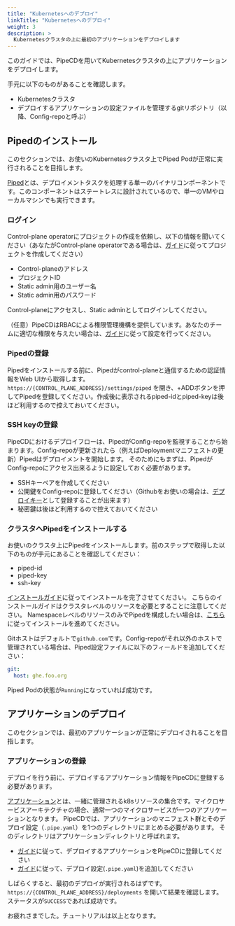 ```yaml
---
title: "Kubernetesへのデプロイ"
linkTitle: "Kubernetesへのデプロイ"
weight: 3
description: >
  Kubernetesクラスタの上に最初のアプリケーションをデプロイします
---
```


このガイドでは、PipeCDを用いてKubernetesクラスタの上にアプリケーションをデプロイします。

手元に以下のものがあることを確認します。

- Kubernetesクラスタ
- デプロイするアプリケーションの設定ファイルを管理するgitリポジトリ（以降、Config-repoと呼ぶ）

## Pipedのインストール

このセクションでは、お使いのKubernetesクラスタ上でPiped Podが正常に実行されることを目指します。

[Piped](/docs/concepts/#piped)とは、デプロイメントタスクを処理する単一のバイナリコンポーネントです。このコンポーネントはステートレスに設計されているので、単一のVMやローカルマシンでも実行できます。

### ログイン
Control-plane operatorにプロジェクトの作成を依頼し、以下の情報を聞いてください（あなたがControl-plane operatorである場合は、[ガイド](/docs/operator-manual/control-plane/adding-a-project)に従ってプロジェクトを作成してください）

- Control-planeのアドレス
- プロジェクトID
- Static admin用のユーザー名
- Static admin用のパスワード


Control-planeにアクセスし、Static adminとしてログインしてください。

（任意）PipeCDはRBACによる権限管理機構を提供しています。あなたのチームに適切な権限を与えたい場合は、[ガイド](/docs/operator-manual/control-plane/auth/#role-based-access-control-rbac)に従って設定を行ってください。

### Pipedの登録

Pipedをインストールする前に、Pipedがcontrol-planeと通信するための認証情報をWeb UIから取得します。
`https://{CONTROL_PLANE_ADDRESS}/settings/piped` を開き、+ADDボタンを押してPipedを登録してください。作成後に表示されるpiped-idとpiped-keyは後ほど利用するので控えておいてください。

### SSH keyの登録
PipeCDにおけるデプロイフローは、PipedがConfig-repoを監視することから始まります。Config-repoが更新されたら（例えばDeploymentマニフェストの更新）Pipedはデプロイメントを開始します。
そのためにもまずは、PipedがConfig-repoにアクセス出来るように設定しておく必要があります。

- SSHキーペアを作成してください
- 公開鍵をConfig-repoに登録してください（Githubをお使いの場合は、[デプロイキー](https://docs.github.com/en/developers/overview/managing-deploy-keys)として登録することが出来ます）
- 秘密鍵は後ほど利用するので控えておいてください

### クラスタへPipedをインストールする
お使いのクラスタ上にPipedをインストールします。前のステップで取得した以下のものが手元にあることを確認してください：

- piped-id
- piped-key
- ssh-key

[インストールガイド](/docs/operator-manual/piped/installation/#in-the-cluster-wide-mode)に従ってインストールを完了させてください。
こちらのインストールガイドはクラスタレベルのリソースを必要とすることに注意してください。
NamespaceレベルのリソースのみでPipedを構成したい場合は、[こちら](https://pipecd.dev/docs/operator-manual/piped/installation/#in-the-namespaced-mode)に従ってインストールを進めてください。

Gitホストはデフォルトで`github.com`です。Config-repoがそれ以外のホストで管理されている場合は、Piped設定ファイルに以下のフィールドを追加してください：

```yaml
git:
  host: ghe.foo.org
```

Piped Podの状態が`Running`になっていれば成功です。

## アプリケーションのデプロイ

このセクションでは、最初のアプリケーションが正常にデプロイされることを目指します。

### アプリケーションの登録

デプロイを行う前に、デプロイするアプリケーション情報をPipeCDに登録する必要があります。

[アプリケーション](/docs/concepts/#application)とは、一緒に管理されるk8sリソースの集合です。マイクロサービスアーキテクチャの場合、通常一つのマイクロサービスが一つのアプリケーションとなります。
PipeCDでは、アプリケーションのマニフェスト群とそのデプロイ設定（`.pipe.yaml`）を1つのディレクトリにまとめる必要があります。 そのディレクトリはアプリケーションディレクトリと呼ばれます。

- [ガイド](/docs/user-guide/adding-an-application/#registering-a-new-application-from-web-ui)に従って、デプロイするアプリケーションをPipeCDに登録してください
- [ガイド](/docs/user-guide/adding-an-application/#adding-deployment-configuration-file)に従って、デプロイ設定(`.pipe.yaml`)を追加してください

しばらくすると、最初のデプロイが実行されるはずです。`https://{CONTROL_PLANE_ADDRESS}/deployments` を開いて結果を確認します。ステータスが`SUCCESS`であれば成功です。

お疲れさまでした。チュートリアルは以上となります。
